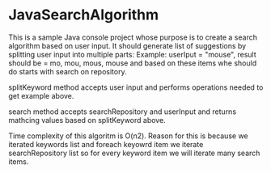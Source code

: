 # JavaSearchAlgorithm

This is a sample Java console project whose purpose is to create a search algorithm based on user input. 
It should generate list of suggestions by splitting user input into multiple parts: 
Example: userIput = "mouse", result should be = mo, mou, mous, mouse and based on these items whe should do starts with search on repository.

splitKeyword method accepts user input and performs operations needed to get example above.

search method accepts searchRepository and userInput and returns mathcing values based on splitKeyword above.

Time complexity of this algoritm is O(n2).
Reason for this is because we iterated keywords list and foreach keyowrd item we iterate searchRepository list so for every keyword item we will iterate many search items.
